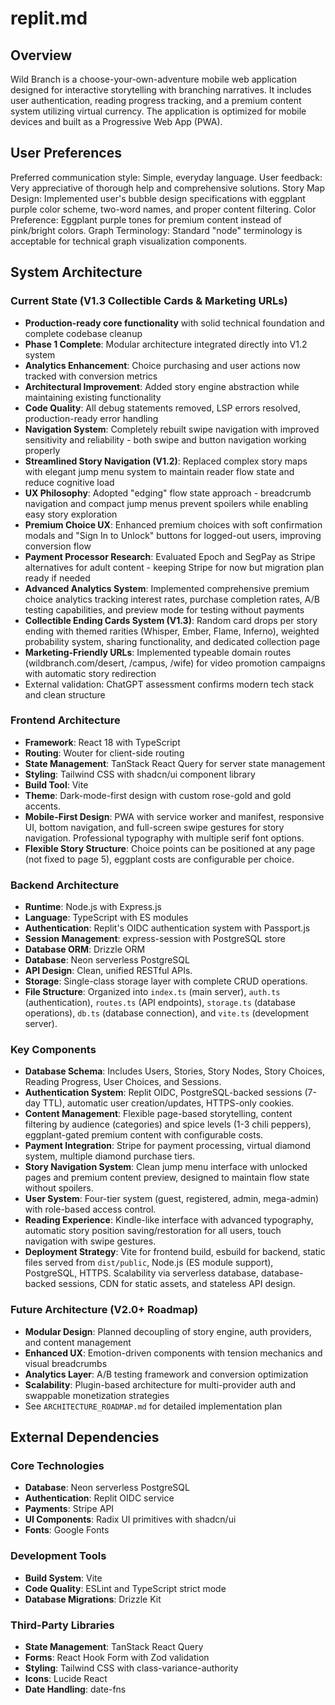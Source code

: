 # replit.md

## Overview
Wild Branch is a choose-your-own-adventure mobile web application designed for interactive storytelling with branching narratives. It includes user authentication, reading progress tracking, and a premium content system utilizing virtual currency. The application is optimized for mobile devices and built as a Progressive Web App (PWA).

## User Preferences
Preferred communication style: Simple, everyday language.
User feedback: Very appreciative of thorough help and comprehensive solutions.
Story Map Design: Implemented user's bubble design specifications with eggplant purple color scheme, two-word names, and proper content filtering.
Color Preference: Eggplant purple tones for premium content instead of pink/bright colors.
Graph Terminology: Standard "node" terminology is acceptable for technical graph visualization components.

## System Architecture

### Current State (V1.3 Collectible Cards & Marketing URLs)
- **Production-ready core functionality** with solid technical foundation and complete codebase cleanup
- **Phase 1 Complete**: Modular architecture integrated directly into V1.2 system
- **Analytics Enhancement**: Choice purchasing and user actions now tracked with conversion metrics
- **Architectural Improvement**: Added story engine abstraction while maintaining existing functionality
- **Code Quality**: All debug statements removed, LSP errors resolved, production-ready error handling
- **Navigation System**: Completely rebuilt swipe navigation with improved sensitivity and reliability - both swipe and button navigation working properly
- **Streamlined Story Navigation (V1.2)**: Replaced complex story maps with elegant jump menu system to maintain reader flow state and reduce cognitive load
- **UX Philosophy**: Adopted "edging" flow state approach - breadcrumb navigation and compact jump menus prevent spoilers while enabling easy story exploration
- **Premium Choice UX**: Enhanced premium choices with soft confirmation modals and "Sign In to Unlock" buttons for logged-out users, improving conversion flow
- **Payment Processor Research**: Evaluated Epoch and SegPay as Stripe alternatives for adult content - keeping Stripe for now but migration plan ready if needed
- **Advanced Analytics System**: Implemented comprehensive premium choice analytics tracking interest rates, purchase completion rates, A/B testing capabilities, and preview mode for testing without payments
- **Collectible Ending Cards System (V1.3)**: Random card drops per story ending with themed rarities (Whisper, Ember, Flame, Inferno), weighted probability system, sharing functionality, and dedicated collection page
- **Marketing-Friendly URLs**: Implemented typeable domain routes (wildbranch.com/desert, /campus, /wife) for video promotion campaigns with automatic story redirection
- External validation: ChatGPT assessment confirms modern tech stack and clean structure

### Frontend Architecture
- **Framework**: React 18 with TypeScript
- **Routing**: Wouter for client-side routing
- **State Management**: TanStack React Query for server state management
- **Styling**: Tailwind CSS with shadcn/ui component library
- **Build Tool**: Vite
- **Theme**: Dark-mode-first design with custom rose-gold and gold accents.
- **Mobile-First Design**: PWA with service worker and manifest, responsive UI, bottom navigation, and full-screen swipe gestures for story navigation. Professional typography with multiple serif font options.
- **Flexible Story Structure**: Choice points can be positioned at any page (not fixed to page 5), eggplant costs are configurable per choice.

### Backend Architecture
- **Runtime**: Node.js with Express.js
- **Language**: TypeScript with ES modules
- **Authentication**: Replit's OIDC authentication system with Passport.js
- **Session Management**: express-session with PostgreSQL store
- **Database ORM**: Drizzle ORM
- **Database**: Neon serverless PostgreSQL
- **API Design**: Clean, unified RESTful APIs.
- **Storage**: Single-class storage layer with complete CRUD operations.
- **File Structure**: Organized into `index.ts` (main server), `auth.ts` (authentication), `routes.ts` (API endpoints), `storage.ts` (database operations), `db.ts` (database connection), and `vite.ts` (development server).

### Key Components
- **Database Schema**: Includes Users, Stories, Story Nodes, Story Choices, Reading Progress, User Choices, and Sessions.
- **Authentication System**: Replit OIDC, PostgreSQL-backed sessions (7-day TTL), automatic user creation/updates, HTTPS-only cookies.
- **Content Management**: Flexible page-based storytelling, content filtering by audience (categories) and spice levels (1-3 chili peppers), eggplant-gated premium content with configurable costs.
- **Payment Integration**: Stripe for payment processing, virtual diamond system, multiple diamond purchase tiers.
- **Story Navigation System**: Clean jump menu interface with unlocked pages and premium content preview, designed to maintain flow state without spoilers.
- **User System**: Four-tier system (guest, registered, admin, mega-admin) with role-based access control.
- **Reading Experience**: Kindle-like interface with advanced typography, automatic story position saving/restoration for all users, touch navigation with swipe gestures.
- **Deployment Strategy**: Vite for frontend build, esbuild for backend, static files served from `dist/public`, Node.js (ES module support), PostgreSQL, HTTPS. Scalability via serverless database, database-backed sessions, CDN for static assets, and stateless API design.

### Future Architecture (V2.0+ Roadmap)
- **Modular Design**: Planned decoupling of story engine, auth providers, and content management
- **Enhanced UX**: Emotion-driven components with tension mechanics and visual breadcrumbs
- **Analytics Layer**: A/B testing framework and conversion optimization
- **Scalability**: Plugin-based architecture for multi-provider auth and swappable monetization strategies
- See `ARCHITECTURE_ROADMAP.md` for detailed implementation plan

## External Dependencies

### Core Technologies
- **Database**: Neon serverless PostgreSQL
- **Authentication**: Replit OIDC service
- **Payments**: Stripe API
- **UI Components**: Radix UI primitives with shadcn/ui
- **Fonts**: Google Fonts

### Development Tools
- **Build System**: Vite
- **Code Quality**: ESLint and TypeScript strict mode
- **Database Migrations**: Drizzle Kit

### Third-Party Libraries
- **State Management**: TanStack React Query
- **Forms**: React Hook Form with Zod validation
- **Styling**: Tailwind CSS with class-variance-authority
- **Icons**: Lucide React
- **Date Handling**: date-fns